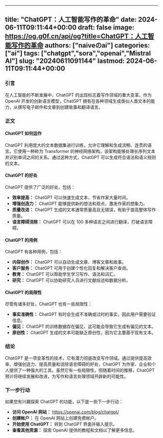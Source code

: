 
---
title: "ChatGPT：人工智能写作的革命"
date: 2024-06-11T09:11:44+00:00
draft: false
image: https://og.g0f.cn/api/og?title=ChatGPT：人工智能写作的革命
authors: ["naiveのai"]
categories: ["ai"]
tags: ["chatgpt","sora","openai","Mistral AI"]
slug: "20240611091144"
lastmod: 2024-06-11T09:11:44+00:00
---
### 引言

在人工智能的不断发展中，ChatGPT 的出现标志着写作领域的重大变革。作为 OpenAI 开发的创新语言模型，ChatGPT 拥有在各种领域生成类似人类文本的能力，从撰写电子邮件和文章到创建故事和翻译语言。

### 正文

#### ChatGPT 如何运作

ChatGPT 利用庞大的文本数据集进行训练，允许它理解和生成流畅、连贯的语言。它使用一种称为 Transformer 的神经网络架构，该架构能够处理长序列文本并识别单词之间的关系。通过这种方式，ChatGPT 可以生成符合语法和语义规则的文本。

#### ChatGPT 的好处

ChatGPT 提供了广泛的好处，包括：

- **效率提高：** ChatGPT 可以快速生成文本，节省作家大量时间。
- **增强创造力：** ChatGPT 能够提供新的想法和观点，激发作家的想象力。
- **质量改进：** ChatGPT 生成的文本通常质量高且无错误，有助于提高整体写作质量。
- **语言障碍消除：** ChatGPT 可以在 100 多种语言之间进行翻译，打破语言障碍。

#### ChatGPT 的用例

ChatGPT 有各种用例，包括：

- **内容创作：** ChatGPT 可以自动生成文章、博客文章和故事。
- **客户服务：** ChatGPT 可用于创建个性化回复和解决客户查询。
- **教育：** ChatGPT 可以帮助学生学习写作、语法和词汇。
- **研究：** ChatGPT 可以协助研究人员进行文献综述和数据分析。

#### ChatGPT 的局限性

尽管有诸多好处，ChatGPT 也有一些局限性：

- **事实准确性：** ChatGPT 有时会生成不准确或过时的事实，因此用户需要验证信息。
- **偏见：** ChatGPT 的训练数据存在偏见，这可能会导致它生成有偏见的文本。
- **原创性：** ChatGPT 生成的文本可能缺乏原创性，因为它主要基于现有文本。

### 结论

ChatGPT 是一项变革性的技术，它有潜力彻底改变写作领域。通过提供提高效率、增强创造力、提高质量和消除语言障碍的好处，ChatGPT 为作家、企业和个人提供了一种强大的工具。虽然它有一些局限性，但随着时间的推移，ChatGPT 预计将继续发展和改进，为写作和语言处理领域开辟新的可能性。

### 下一步行动

如果您有兴趣探索 ChatGPT 的功能，以下是一些下一步行动：

- **访问 OpenAI 网站：** https://openai.com/blog/chatgpt/
- **创建帐户：** 在 OpenAI 网站上创建免费帐户。
- **开始使用 ChatGPT：** 转到 ChatGPT 界面并输入提示。
- **查看其他资源：** 探索 OpenAI 提供的教程和文档以了解更多信息。